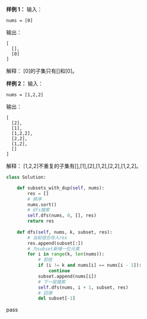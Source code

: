 


**样例 1：**
输入：
```
nums = [0]
```
输出：
```
[
  [],
  [0]
]
```
解释：
[0]的子集只有[]和[0]。

**样例 2：**
输入：
```
nums = [1,2,2]
```
输出：
```
[
  [2],
  [1],
  [1,2,2],
  [2,2],
  [1,2],
  []
]
```
解释：
[1,2,2]不重复的子集有[],[1],[2],[1,2],[2,2],[1,2,2]。


```python
class Solution:

    def subsets_with_dup(self, nums):
        res = []
        # 排序
        nums.sort()
        # dfs搜索
        self.dfs(nums, 0, [], res)
        return res
        
    def dfs(self, nums, k, subset, res):
        # 当前组合存入res
        res.append(subset[:])
        # 为subset新增一位元素
        for i in range(k, len(nums)):
            # 剪枝
            if (i != k and nums[i] == nums[i - 1]):
                continue
            subset.append(nums[i])
            # 下一层搜索
            self.dfs(nums, i + 1, subset, res)
            # 回溯
            del subset[-1]
```
pass